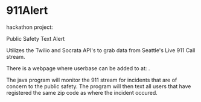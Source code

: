 911Alert
========
hackathon project:

Public Safety Text Alert

Utilizes the Twilio and Socrata API's to grab data from Seattle's Live 911 Call stream.

There is a webpage where userbase can be added to at: .

The java program will monitor the 911 stream for incidents that are of concern to the public safety.
The program will then text all users that have registered the same zip code as where the incident occured.
